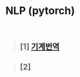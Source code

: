 # NLP (pytorch)   
<br>


>## [1] <a href="https://github.com/jiyun1006/nlp-diveIntoDeep/blob/main/nlp_history.md"> 기계번역 </a>      

>## [2] <a href="https://github.com/jiyun1006/nlp-diveIntoDeep/blob/main/preprocessing.md"> 

  



